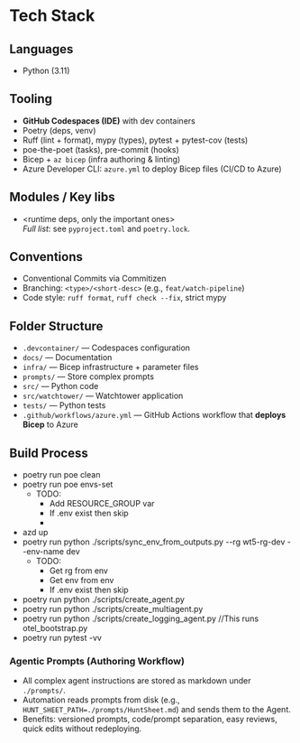 # Tech Stack

## Languages
- Python (3.11)

## Tooling
- **GitHub Codespaces (IDE)** with dev containers
- Poetry (deps, venv)
- Ruff (lint + format), mypy (types), pytest + pytest-cov (tests)
- poe-the-poet (tasks), pre-commit (hooks)
- Bicep + `az bicep` (infra authoring & linting)
- Azure Developer CLI: `azure.yml` to deploy Bicep files (CI/CD to Azure)

## Modules / Key libs
- <runtime deps, only the important ones>  
  _Full list_: see `pyproject.toml` and `poetry.lock`.

## Conventions
- Conventional Commits via Commitizen
- Branching: `<type>/<short-desc>` (e.g., `feat/watch-pipeline`)
- Code style: `ruff format`, `ruff check --fix`, strict mypy

## Folder Structure
- `.devcontainer/` — Codespaces configuration
- `docs/` — Documentation
- `infra/` — Bicep infrastructure + parameter files
- `prompts/` — Store complex prompts
- `src/` — Python code
- `src/watchtower/` — Watchtower application
- `tests/` — Python tests
- `.github/workflows/azure.yml` — GitHub Actions workflow that **deploys Bicep** to Azure

## Build Process
- poetry run poe clean
- poetry run poe envs-set
  - TODO:
    - Add RESOURCE_GROUP var
    - If .env exist then skip
    - 
- azd up
- poetry run python ./scripts/sync_env_from_outputs.py --rg wt5-rg-dev --env-name dev
  - TODO:
    - Get rg from env
    - Get env from env
    - If .env exist then skip
- poetry run python ./scripts/create_agent.py
- poetry run python ./scripts/create_multiagent.py
- poetry run python ./scripts/create_logging_agent.py //This runs otel_bootstrap.py
- poetry run pytest -vv

### Agentic Prompts (Authoring Workflow)
- All complex agent instructions are stored as markdown under `./prompts/`.
- Automation reads prompts from disk (e.g., `HUNT_SHEET_PATH=./prompts/HuntSheet.md`) and sends them to the Agent.
- Benefits: versioned prompts, code/prompt separation, easy reviews, quick edits without redeploying.

